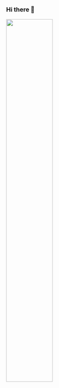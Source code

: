 ### Hi there 👋

<img width="50%" src="https://github-readme-stats.vercel.app/api?username=pmtpro&show_icons=true&hide_title=true" />
